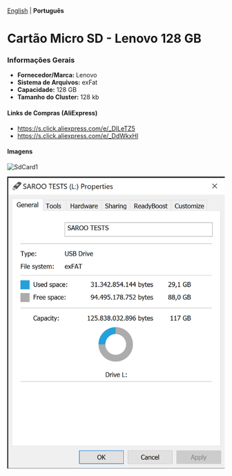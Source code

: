 [English](README.md) | **Português**

# Cartão Micro SD - Lenovo 128 GB

### Informações Gerais

- <b>Fornecedor/Marca:</b> Lenovo
- <b>Sistema de Arquivos:</b> exFat
- <b>Capacidade:</b> 128 GB
- <b>Tamanho do Cluster:</b> 128 kb

#### Links de Compras (AliExpress)

- https://s.click.aliexpress.com/e/_DlLeTZ5
- https://s.click.aliexpress.com/e/_DdWkxHl

#### Imagens

![SdCard1](../Images/SdCard.jpg)

![exFat](../Images/exfat.png)
